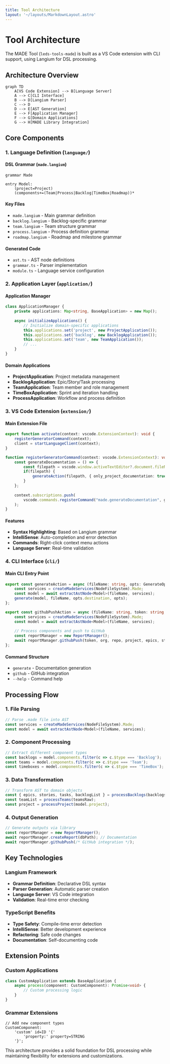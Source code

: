 ```yaml
---
title: Tool Architecture
layout: '~/layouts/MarkdownLayout.astro' 
---
```


# Tool Architecture

The MADE Tool (`leds-tools-made`) is built as a VS Code extension with CLI support, using Langium for DSL processing.

## Architecture Overview

```mermaid
graph TD
    A[VS Code Extension] --> B[Language Server]
    A --> C[CLI Interface]
    B --> D[Langium Parser]
    C --> D
    D --> E[AST Generation]
    E --> F[Application Manager]
    F --> G[Domain Applications]
    G --> H[MADE Library Integration]
```

## Core Components

### 1. Language Definition (`language/`)

#### DSL Grammar (`made.langium`)
```langium
grammar Made

entry Model:
    (project=Project)
    (components+=(Team|Process|Backlog|TimeBox|Roadmap))*
```

#### Key Files
- `made.langium` - Main grammar definition
- `backlog.langium` - Backlog-specific grammar
- `team.langium` - Team structure grammar
- `process.langium` - Process definition grammar
- `roadmap.langium` - Roadmap and milestone grammar

#### Generated Code
- `ast.ts` - AST node definitions
- `grammar.ts` - Parser implementation
- `module.ts` - Language service configuration

### 2. Application Layer (`application/`)

#### Application Manager
```typescript
class ApplicationManager {
    private applications: Map<string, BaseApplication> = new Map();
    
    async initializeApplications() {
        // Initialize domain-specific applications
        this.applications.set('project', new ProjectApplication());
        this.applications.set('backlog', new BacklogApplication());
        this.applications.set('team', new TeamApplication());
        // ...
    }
}
```

#### Domain Applications
- **ProjectApplication**: Project metadata management
- **BacklogApplication**: Epic/Story/Task processing
- **TeamApplication**: Team member and role management
- **TimeBoxApplication**: Sprint and iteration handling
- **ProcessApplication**: Workflow and process definition

### 3. VS Code Extension (`extension/`)

#### Main Extension File
```typescript
export function activate(context: vscode.ExtensionContext): void {
    registerGeneratorCommand(context);
    client = startLanguageClient(context);
}

function registerGeneratorCommand(context: vscode.ExtensionContext): void {
    const generateDocumentation = () => {
        const filepath = vscode.window.activeTextEditor?.document.fileName;
        if(filepath) {
            generateAction(filepath, { only_project_documentation: true });
        }
    };
    
    context.subscriptions.push(
        vscode.commands.registerCommand("made.generateDocumentation", generateDocumentation)
    );
}
```

#### Features
- **Syntax Highlighting**: Based on Langium grammar
- **IntelliSense**: Auto-completion and error detection
- **Commands**: Right-click context menu actions
- **Language Server**: Real-time validation

### 4. CLI Interface (`cli/`)

#### Main CLI Entry Point
```typescript
export const generateAction = async (fileName: string, opts: GenerateOptions): Promise<void> => {
    const services = createMadeServices(NodeFileSystem).Made;
    const model = await extractAstNode<Model>(fileName, services);
    generate(model, fileName, opts.destination, opts);
};

export const githubPushAction = async (fileName: string, token: string, org: string, repo: string): Promise<void> => {
    const services = createMadeServices(NodeFileSystem).Made;
    const model = await extractAstNode<Model>(fileName, services);
    
    // Process components and push to GitHub
    const reportManager = new ReportManager();
    await reportManager.githubPush(token, org, repo, project, epics, stories, tasks);
};
```

#### Command Structure
- `generate` - Documentation generation
- `github` - GitHub integration
- `--help` - Command help

## Processing Flow

### 1. **File Parsing**
```typescript
// Parse .made file into AST
const services = createMadeServices(NodeFileSystem).Made;
const model = await extractAstNode<Model>(fileName, services);
```

### 2. **Component Processing**
```typescript
// Extract different component types
const backlogs = model.components.filter(c => c.$type === 'Backlog');
const teams = model.components.filter(c => c.$type === 'Team');
const timeboxes = model.components.filter(c => c.$type === 'TimeBox');
```

### 3. **Data Transformation**
```typescript
// Transform AST to domain objects
const { epics, stories, tasks, backlogList } = processBacklogs(backlogs, assigneeMap);
const teamList = processTeams(teamsRaw);
const project = processProject(model.project);
```

### 4. **Output Generation**
```typescript
// Generate outputs via library
const reportManager = new ReportManager();
await reportManager.createReport(dbPath); // Documentation
await reportManager.githubPush(/* GitHub integration */);
```

## Key Technologies

### Langium Framework
- **Grammar Definition**: Declarative DSL syntax
- **Parser Generation**: Automatic parser creation
- **Language Server**: VS Code integration
- **Validation**: Real-time error checking

### TypeScript Benefits
- **Type Safety**: Compile-time error detection
- **IntelliSense**: Better development experience
- **Refactoring**: Safe code changes
- **Documentation**: Self-documenting code

## Extension Points

### Custom Applications
```typescript
class CustomApplication extends BaseApplication {
    async process(component: CustomComponent): Promise<void> {
        // Custom processing logic
    }
}
```

### Grammar Extensions
```langium
// Add new component types
CustomComponent:
    'custom' id=ID '{' 
        'property:' property=STRING
    '}';
```

This architecture provides a solid foundation for DSL processing while maintaining flexibility for extensions and customizations.